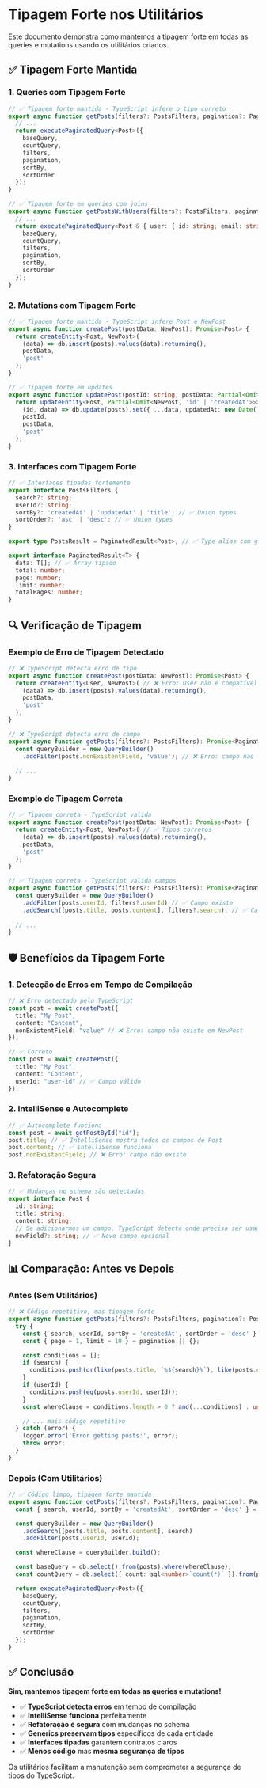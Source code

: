 # Tipagem Forte nos Utilitários

Este documento demonstra como mantemos a tipagem forte em todas as queries e mutations usando os utilitários criados.

## ✅ Tipagem Forte Mantida

### 1. **Queries com Tipagem Forte**

```typescript
// ✅ Tipagem forte mantida - TypeScript infere o tipo correto
export async function getPosts(filters?: PostsFilters, pagination?: PaginationOptions): Promise<PaginatedResult<Post>> {
  // ...
  return executePaginatedQuery<Post>({
    baseQuery,
    countQuery,
    filters,
    pagination,
    sortBy,
    sortOrder
  });
}

// ✅ Tipagem forte em queries com joins
export async function getPostsWithUsers(filters?: PostsFilters, pagination?: PaginationOptions): Promise<PaginatedResult<Post & { user: { id: string; email: string; fullName: string | null } }>> {
  // ...
  return executePaginatedQuery<Post & { user: { id: string; email: string; fullName: string | null } }>({
    baseQuery,
    countQuery,
    filters,
    pagination,
    sortBy,
    sortOrder
  });
}
```

### 2. **Mutations com Tipagem Forte**

```typescript
// ✅ Tipagem forte mantida - TypeScript infere Post e NewPost
export async function createPost(postData: NewPost): Promise<Post> {
  return createEntity<Post, NewPost>(
    (data) => db.insert(posts).values(data).returning(),
    postData,
    'post'
  );
}

// ✅ Tipagem forte em updates
export async function updatePost(postId: string, postData: Partial<Omit<NewPost, 'id' | 'createdAt'>>): Promise<Post | null> {
  return updateEntity<Post, Partial<Omit<NewPost, 'id' | 'createdAt'>>>(
    (id, data) => db.update(posts).set({ ...data, updatedAt: new Date() }).where(eq(posts.id, id)).returning(),
    postId,
    postData,
    'post'
  );
}
```

### 3. **Interfaces com Tipagem Forte**

```typescript
// ✅ Interfaces tipadas fortemente
export interface PostsFilters {
  search?: string;
  userId?: string;
  sortBy?: 'createdAt' | 'updatedAt' | 'title'; // ✅ Union types
  sortOrder?: 'asc' | 'desc'; // ✅ Union types
}

export type PostsResult = PaginatedResult<Post>; // ✅ Type alias com generics

export interface PaginatedResult<T> {
  data: T[]; // ✅ Array tipado
  total: number;
  page: number;
  limit: number;
  totalPages: number;
}
```

## 🔍 Verificação de Tipagem

### Exemplo de Erro de Tipagem Detectado

```typescript
// ❌ TypeScript detecta erro de tipo
export async function createPost(postData: NewPost): Promise<Post> {
  return createEntity<User, NewPost>( // ❌ Erro: User não é compatível com Post
    (data) => db.insert(posts).values(data).returning(),
    postData,
    'post'
  );
}

// ❌ TypeScript detecta erro de campo
export async function getPosts(filters?: PostsFilters): Promise<PaginatedResult<Post>> {
  const queryBuilder = new QueryBuilder()
    .addFilter(posts.nonExistentField, 'value'); // ❌ Erro: campo não existe
  
  // ...
}
```

### Exemplo de Tipagem Correta

```typescript
// ✅ Tipagem correta - TypeScript valida
export async function createPost(postData: NewPost): Promise<Post> {
  return createEntity<Post, NewPost>( // ✅ Tipos corretos
    (data) => db.insert(posts).values(data).returning(),
    postData,
    'post'
  );
}

// ✅ Tipagem correta - TypeScript valida campos
export async function getPosts(filters?: PostsFilters): Promise<PaginatedResult<Post>> {
  const queryBuilder = new QueryBuilder()
    .addFilter(posts.userId, filters?.userId) // ✅ Campo existe
    .addSearch([posts.title, posts.content], filters?.search); // ✅ Campos existem
  
  // ...
}
```

## 🛡️ Benefícios da Tipagem Forte

### 1. **Detecção de Erros em Tempo de Compilação**
```typescript
// ❌ Erro detectado pelo TypeScript
const post = await createPost({
  title: "My Post",
  content: "Content",
  nonExistentField: "value" // ❌ Erro: campo não existe em NewPost
});

// ✅ Correto
const post = await createPost({
  title: "My Post",
  content: "Content",
  userId: "user-id" // ✅ Campo válido
});
```

### 2. **IntelliSense e Autocomplete**
```typescript
// ✅ Autocomplete funciona
const post = await getPostById("id");
post.title; // ✅ IntelliSense mostra todos os campos de Post
post.content; // ✅ IntelliSense funciona
post.nonExistentField; // ❌ Erro: campo não existe
```

### 3. **Refatoração Segura**
```typescript
// ✅ Mudanças no schema são detectadas
export interface Post {
  id: string;
  title: string;
  content: string;
  // Se adicionarmos um campo, TypeScript detecta onde precisa ser usado
  newField?: string; // ✅ Novo campo opcional
}
```

## 📊 Comparação: Antes vs Depois

### Antes (Sem Utilitários)
```typescript
// ❌ Código repetitivo, mas tipagem forte
export async function getPosts(filters?: PostsFilters, pagination?: PostsPagination): Promise<PostsResult> {
  try {
    const { search, userId, sortBy = 'createdAt', sortOrder = 'desc' } = filters || {};
    const { page = 1, limit = 10 } = pagination || {};

    const conditions = [];
    if (search) {
      conditions.push(or(like(posts.title, `%${search}%`), like(posts.content, `%${search}%`)));
    }
    if (userId) {
      conditions.push(eq(posts.userId, userId));
    }
    const whereClause = conditions.length > 0 ? and(...conditions) : undefined;

    // ... mais código repetitivo
  } catch (error) {
    logger.error('Error getting posts:', error);
    throw error;
  }
}
```

### Depois (Com Utilitários)
```typescript
// ✅ Código limpo, tipagem forte mantida
export async function getPosts(filters?: PostsFilters, pagination?: PaginationOptions): Promise<PaginatedResult<Post>> {
  const { search, userId, sortBy = 'createdAt', sortOrder = 'desc' } = filters || {};

  const queryBuilder = new QueryBuilder()
    .addSearch([posts.title, posts.content], search)
    .addFilter(posts.userId, userId);

  const whereClause = queryBuilder.build();

  const baseQuery = db.select().from(posts).where(whereClause);
  const countQuery = db.select({ count: sql<number>`count(*)` }).from(posts).where(whereClause);

  return executePaginatedQuery<Post>({
    baseQuery,
    countQuery,
    filters,
    pagination,
    sortBy,
    sortOrder
  });
}
```

## ✅ Conclusão

**Sim, mantemos tipagem forte em todas as queries e mutations!**

- ✅ **TypeScript detecta erros** em tempo de compilação
- ✅ **IntelliSense funciona** perfeitamente
- ✅ **Refatoração é segura** com mudanças no schema
- ✅ **Generics preservam tipos** específicos de cada entidade
- ✅ **Interfaces tipadas** garantem contratos claros
- ✅ **Menos código** mas **mesma segurança de tipos**

Os utilitários facilitam a manutenção sem comprometer a segurança de tipos do TypeScript.
